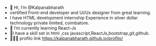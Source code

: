 - 👋 Hi, I’m @Kalpanabharath
- certified Front-end developer and Ui/Ux designer from great learning.
- I have HTML development internship Experience in silver dollar technology private limited, coimbatore.
- 🌱 I’m currently learning React-Js 
- 🙂I have a skill set in html ,css javascript,ReactJs,bootstrap,git,github.
- 👩🏻‍💻 profilo link https://kalpanabharath.github.io/profilo/

<!---
Kalpanabharath/Kalpanabharath is a ✨ special ✨ repository because its `README.md` (this file) appears on your GitHub profile.
You can click the Preview link to take a look at your changes.
--->
